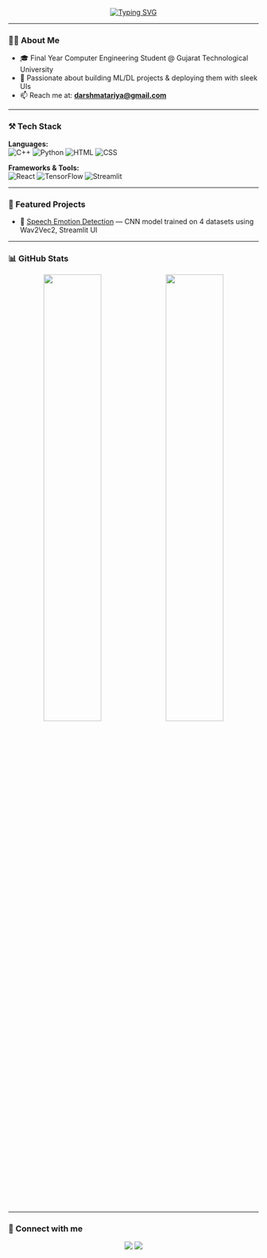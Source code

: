 <p align="center">
  <a href="https://github.com/DarshMatariya" target="_blank">
    <img src="https://readme-typing-svg.demolab.com?font=Fira+Code&pause=1000&center=true&vCenter=true&width=450&lines=Hey!+I'm+Darsh+Matariya;ML+%7C+DL+Enthusiast;Web+Dev+%7C+React+%7C+Django;Final+Year+Computer+Engineering+Student" alt="Typing SVG" />
  </a>
</p>

---

### 👨‍💻 About Me

- 🎓 Final Year Computer Engineering Student @ Gujarat Technological University
- 🚀 Passionate about building ML/DL projects & deploying them with sleek UIs
- 📫 Reach me at: **darshmatariya@gmail.com**

---

### ⚒️ Tech Stack

**Languages:**  
![C++](https://img.shields.io/badge/-C++-00599C?style=flat&logo=c%2B%2B&logoColor=white)
![Python](https://img.shields.io/badge/-Python-3776AB?style=flat&logo=python&logoColor=white)
![HTML](https://img.shields.io/badge/-HTML5-E34F26?style=flat&logo=html5&logoColor=white)
![CSS](https://img.shields.io/badge/-CSS3-1572B6?style=flat&logo=css3&logoColor=white)

**Frameworks & Tools:**  
![React](https://img.shields.io/badge/-React-61DAFB?style=flat&logo=react&logoColor=black)
![TensorFlow](https://img.shields.io/badge/-TensorFlow-FF6F00?style=flat&logo=tensorflow&logoColor=white)
![Streamlit](https://img.shields.io/badge/-Streamlit-FF4B4B?style=flat&logo=streamlit&logoColor=white)

---

### 🚀 Featured Projects

- 🎤 [Speech Emotion Detection](https://github.com/DarshMatariya/voice-deepfake-detection-momenta) — CNN model trained on 4 datasets using Wav2Vec2, Streamlit UI  

---

### 📊 GitHub Stats

<p align="center">
  <img width="48%" src="https://github-readme-stats.vercel.app/api?username=DarshMatariya&show_icons=true&theme=tokyonight" />
  <img width="48%" src="https://github-readme-streak-stats.herokuapp.com?user=DarshMatariya&theme=tokyonight" />
</p>

---

### 🔗 Connect with me

<p align="center">
  <a href="https://www.linkedin.com/in/darshmatariya/" target="_blank"><img src="https://img.shields.io/badge/-LinkedIn-0A66C2?style=flat&logo=linkedin&logoColor=white"/></a>
  <a href="mailto:darshmatariya@gmail.com"><img src="https://img.shields.io/badge/-Gmail-D14836?style=flat&logo=gmail&logoColor=white"/></a>
</p>
